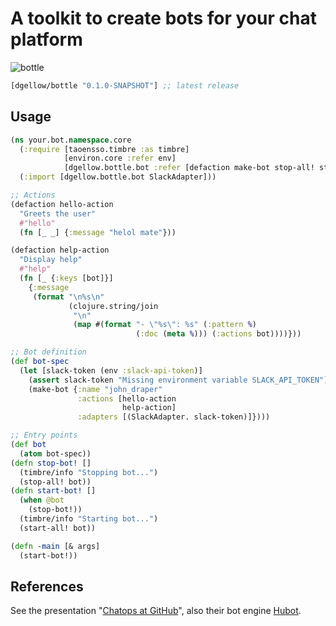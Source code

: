 # A toolkit to create bots for your chat platform

![bottle](http://i.imgur.com/rjCWII1.png)

[](dependency)
```clojure
[dgellow/bottle "0.1.0-SNAPSHOT"] ;; latest release
```
[](/dependency)

## Usage

```clojure
(ns your.bot.namespace.core
  (:require [taoensso.timbre :as timbre]
            [environ.core :refer env]
            [dgellow.bottle.bot :refer [defaction make-bot stop-all! start-all!]])
  (:import [dgellow.bottle.bot SlackAdapter]))

;; Actions
(defaction hello-action
  "Greets the user"
  #"hello"
  (fn [_ _] {:message "helol mate"}))

(defaction help-action
  "Display help"
  #"help"
  (fn [_ {:keys [bot]}]
    {:message
     (format "\n%s\n"
             (clojure.string/join
              "\n"
              (map #(format "- \"%s\": %s" (:pattern %)
                            (:doc (meta %))) (:actions bot))))}))

;; Bot definition
(def bot-spec
  (let [slack-token (env :slack-api-token)]
    (assert slack-token "Missing environment variable SLACK_API_TOKEN")
    (make-bot {:name "john_draper"
               :actions [hello-action
                         help-action]
               :adapters [(SlackAdapter. slack-token)]})))

;; Entry points
(def bot
  (atom bot-spec))
(defn stop-bot! []
  (timbre/info "Stopping bot...")
  (stop-all! bot))
(defn start-bot! []
  (when @bot
    (stop-bot!))
  (timbre/info "Starting bot...")
  (start-all! bot))

(defn -main [& args]
  (start-bot!))
```

## References

See the presentation "[Chatops at GitHub](https://speakerdeck.com/jnewland/chatops-at-github)", also their bot engine [Hubot](https://hubot.github.com/).
